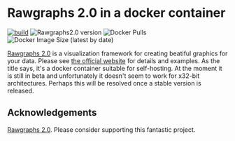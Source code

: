# Rawgraphs 2.0 in a docker container
[![build](https://github.com/hvalev/rawgraphs2.0-docker/actions/workflows/build.yml/badge.svg)](https://github.com/hvalev/rawgraphs2.0-docker/actions/workflows/build.yml)
![Rawgraphs2.0 version](https://img.shields.io/badge/version-2.0.0-beta.10-brightgreen)
![Docker Pulls](https://img.shields.io/docker/pulls/hvalev/rawgraphs2.0)
![Docker Image Size (latest by date)](https://img.shields.io/docker/image-size/hvalev/rawgraphs2.0)

[Rawgraphs 2.0](https://github.com/rawgraphs/rawgraphs-app) is a visualization framework for creating beatiful graphics for your data. Please see [the official website](https://app.rawgraphs.io/) for details and examples. As the title says, it's a docker container suitable for self-hosting. At the moment it is still in beta and unfortunately it doesn't seem to work for x32-bit architectures. Perhaps this will be resolved once a stable version is released.

## Acknowledgements
[Rawgraphs 2.0](https://github.com/rawgraphs/rawgraphs-app). Please consider supporting this fantastic project.
